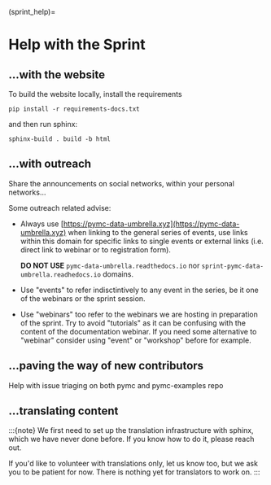 (sprint_help)=
# Help with the Sprint

## ...with the website
To build the website locally, install the requirements

`pip install -r requirements-docs.txt`

and then run sphinx:

`sphinx-build . build -b html`

## ...with outreach
Share the announcements on social networks, within your personal networks...

Some outreach related advise:
* Always use [https://pymc-data-umbrella.xyz](https://pymc-data-umbrella.xyz) when linking
  to the general series of events, use links within this domain for specific links to single
  events or external links (i.e. direct link to webinar or to registration form).

  **DO NOT USE** `pymc-data-umbrella.readthedocs.io` nor `sprint-pymc-data-umbrella.readhedocs.io`
  domains.
* Use "events" to refer indisctintively to any event in the series, be it one of the webinars or the
  sprint session.
* Use "webinars" too refer to the webinars we are hosting in preparation of the sprint. Try
  to avoid "tutorials" as it can be confusing with the content of the documentation webinar.
  If you need some alternative to "webinar" consider using "event" or "workshop" before for example.

## ...paving the way of new contributors
Help with issue triaging on both pymc and pymc-examples repo

## ...translating content

:::{note}
We first need to set up the translation infrastructure with sphinx, which we have never
done before. If you know how to do it, please reach out.

If you'd like to volunteer with translations only, let us know too, but we ask you to be
patient for now. There is nothing yet for translators to work on.
:::

